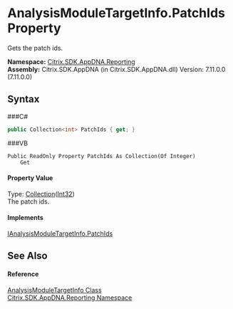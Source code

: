 # AnalysisModuleTargetInfo.PatchIds Property 
 

Gets the patch ids.

**Namespace:**&nbsp;<a href="N_Citrix_SDK_AppDNA_Reporting">Citrix.SDK.AppDNA.Reporting</a><br />**Assembly:**&nbsp;Citrix.SDK.AppDNA (in Citrix.SDK.AppDNA.dll) Version: 7.11.0.0 (7.11.0.0)

## Syntax

###C#
```csharp
public Collection<int> PatchIds { get; }
```

###VB
```vbnet
Public ReadOnly Property PatchIds As Collection(Of Integer)
	Get
```


#### Property Value
Type: <a href="http://msdn2.microsoft.com/en-us/library/ms132397" target="_blank">Collection</a>(<a href="http://msdn2.microsoft.com/en-us/library/td2s409d" target="_blank">Int32</a>)<br />The patch ids.

#### Implements
<a href="P_Citrix_SDK_AppDNA_Interfaces_IAnalysisModuleTargetInfo_PatchIds">IAnalysisModuleTargetInfo.PatchIds</a><br />

## See Also


#### Reference
<a href="T_Citrix_SDK_AppDNA_Reporting_AnalysisModuleTargetInfo">AnalysisModuleTargetInfo Class</a><br /><a href="N_Citrix_SDK_AppDNA_Reporting">Citrix.SDK.AppDNA.Reporting Namespace</a><br />